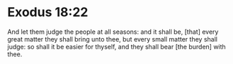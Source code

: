# Exodus 18:22

And let them judge the people at all seasons: and it shall be, [that] every great matter they shall bring unto thee, but every small matter they shall judge: so shall it be easier for thyself, and they shall bear [the burden] with thee.